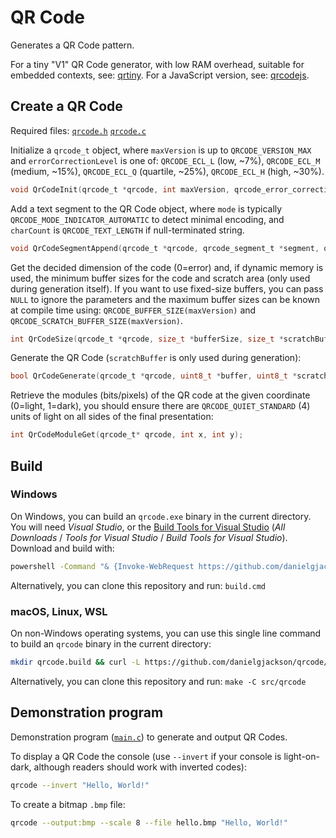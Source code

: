 # QR Code

Generates a QR Code pattern.

For a tiny "V1" QR Code generator, with low RAM overhead, suitable for embedded contexts, see: [qrtiny](https://github.com/danielgjackson/qrtiny). For a JavaScript version, see: [qrcodejs](https://github.com/danielgjackson/qrcodejs).


## Create a QR Code

Required files: [`qrcode.h`](qrcode.h) [`qrcode.c`](qrcode.c)

Initialize a `qrcode_t` object, where `maxVersion` is up to `QRCODE_VERSION_MAX` and `errorCorrectionLevel` is one of:
`QRCODE_ECL_L` (low, ~7%), `QRCODE_ECL_M` (medium, ~15%), `QRCODE_ECL_Q` (quartile, ~25%), `QRCODE_ECL_H` (high, ~30%).

```c
void QrCodeInit(qrcode_t *qrcode, int maxVersion, qrcode_error_correction_level_t errorCorrectionLevel);
```

Add a text segment to the QR Code object, where `mode` is typically `QRCODE_MODE_INDICATOR_AUTOMATIC` to detect minimal encoding, and `charCount` is `QRCODE_TEXT_LENGTH` if null-terminated string.

```c
void QrCodeSegmentAppend(qrcode_t *qrcode, qrcode_segment_t *segment, qrcode_mode_indicator_t mode, const char *text, size_t charCount, bool mayUppercase);
```

Get the decided dimension of the code (0=error) and, if dynamic memory is used, the minimum buffer sizes for the code and scratch area (only used during generation itself). 
If you want to use fixed-size buffers, you can pass `NULL` to ignore the parameters and the maximum buffer sizes can be known at compile time using: `QRCODE_BUFFER_SIZE(maxVersion)` and `QRCODE_SCRATCH_BUFFER_SIZE(maxVersion)`.

```c
int QrCodeSize(qrcode_t *qrcode, size_t *bufferSize, size_t *scratchBufferSize);
```

Generate the QR Code (`scratchBuffer` is only used during generation):

```c
bool QrCodeGenerate(qrcode_t *qrcode, uint8_t *buffer, uint8_t *scratchBuffer);
```

Retrieve the modules (bits/pixels) of the QR code at the given coordinate (0=light, 1=dark), you should ensure there are `QRCODE_QUIET_STANDARD` (4) units of light on all sides of the final presentation:

```c
int QrCodeModuleGet(qrcode_t* qrcode, int x, int y);
```


## Build

### Windows

On Windows, you can build an `qrcode.exe` binary in the current directory.  You will need *Visual Studio*, or the [Build Tools for Visual Studio](https://aka.ms/buildtools) (*All Downloads* / *Tools for Visual Studio* / *Build Tools for Visual Studio*).  <!-- Ensure you have the compilers installed: *Individual Components* / *Compilers, build tools, and runtimes* / *MSVC v143 - VS 2022 C++ x64/x86 build tools (Latest)* and *MSVC v143 - VS 2022 C++ x64/x86 Spectre-mitigated libs (Latest)*. --> Download and build with:

```cmd
powershell -Command "& {Invoke-WebRequest https://github.com/danielgjackson/qrcode/archive/master.zip -o qrcode.build.zip ; Expand-Archive qrcode.build.zip ; del qrcode.build.zip ; qrcode.build/qrcode-master/build.cmd ; copy qrcode.build/qrcode-master/qrcode.exe . }"
```

Alternatively, you can clone this repository and run: `build.cmd`


### macOS, Linux, WSL

On non-Windows operating systems, you can use this single line command to build an `qrcode` binary in the current directory:

```bash
mkdir qrcode.build && curl -L https://github.com/danielgjackson/qrcode/archive/master.zip -o qrcode.build/master.zip && unzip qrcode.build/master.zip -d qrcode.build && make -C qrcode.build/qrcode-master && cp qrcode.build/qrcode-master/qrcode .
```

Alternatively, you can clone this repository and run: `make -C src/qrcode`



## Demonstration program

Demonstration program ([`main.c`](main.c)) to generate and output QR Codes.

To display a QR Code the console (use `--invert` if your console is light-on-dark, although readers should work with inverted codes):

```bash
qrcode --invert "Hello, World!"
```

To create a bitmap `.bmp` file:

```bash
qrcode --output:bmp --scale 8 --file hello.bmp "Hello, World!"
```

<!--
Example use to generate a batch of .SVG files, taking the content from the file and naming each a filename-safe version of the content:

```bash
cat list.txt | while read id; do ./qrcode --output:svg --svg-round 1 --svg-finder-round 1 --svg-point 0.9 --file $(echo "$id" | sed 's/^http\(s\)\{0,1\}:\/\///; s/[^A-Za-z0-9-]/_/g').svg "$id" ; done
```
-->


